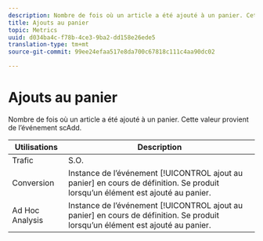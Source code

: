 ```yaml
---
description: Nombre de fois où un article a été ajouté à un panier. Cette valeur provient de l’événement scAdd.
title: Ajouts au panier
topic: Metrics
uuid: d034ba4c-f78b-4ce3-9ba2-dd158e26ede5
translation-type: tm+mt
source-git-commit: 99ee24efaa517e8da700c67818c111c4aa90dc02

---
```



# Ajouts au panier

Nombre de fois où un article a été ajouté à un panier. Cette valeur provient de l’événement scAdd.

| Utilisations | Description |
|---|---|
| Trafic | S.O. |
| Conversion | Instance de l’événement [!UICONTROL ajout au panier] en cours de définition. Se produit lorsqu’un élément est ajouté au panier. |
| Ad Hoc Analysis | Instance de l’événement [!UICONTROL ajout au panier] en cours de définition. Se produit lorsqu’un élément est ajouté au panier. |

